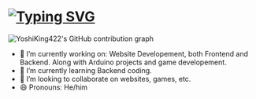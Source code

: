 # [![Typing SVG](https://readme-typing-svg.demolab.com/?lines=👋+Hi,+I'm+YoshiKing422&size=30)](https://git.io/typing-svg)

![YoshiKing422's GitHub contribution graph](https://activity-graph.vercel.app/graph?username=YoshiKing422&theme=react-dark&hide_border=true&custom_title=GitHub%20Activity)

- 🔭 I’m currently working on: Website Developement, both Frontend and Backend. Along with Arduino projects and game developement.
- 🌱 I’m currently learning Backend coding.
- 👯 I’m looking to collaborate on websites, games, etc.
- 😄 Pronouns: He/him

